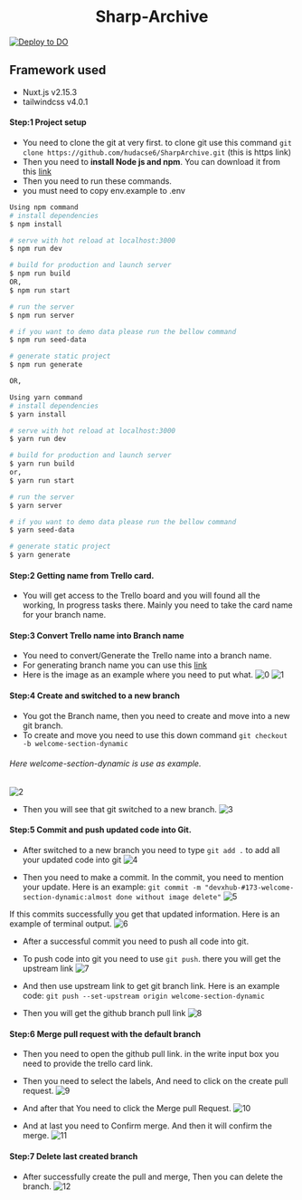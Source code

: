 <h1 align="center">
Sharp-Archive
</h1>

[![Deploy to DO](https://www.deploytodo.com/do-btn-blue-ghost.svg)](https://cloud.digitalocean.com/apps/new?repo=https://github.com/hudacse6/SharpArchive/tree/dev)

## Framework used

- Nuxt.js v2.15.3
- tailwindcss v4.0.1

#### Step:1 Project setup
- You need to clone the git at very first. to clone git use this command `git clone https://github.com/hudacse6/SharpArchive.git` (this is https link)
- Then you need to **install Node js and npm**. You can download it from this [link](https://nodejs.org/en/)
- Then you need to run these commands.
- you must need to copy env.example to .env

```bash
Using npm command
# install dependencies
$ npm install

# serve with hot reload at localhost:3000
$ npm run dev

# build for production and launch server
$ npm run build
OR,
$ npm run start

# run the server
$ npm run server

# if you want to demo data please run the bellow command
$ npm run seed-data

# generate static project
$ npm run generate

OR,

Using yarn command
# install dependencies
$ yarn install

# serve with hot reload at localhost:3000
$ yarn run dev

# build for production and launch server
$ yarn run build
or,
$ yarn run start

# run the server
$ yarn server

# if you want to demo data please run the bellow command
$ yarn seed-data

# generate static project
$ yarn generate
```

#### Step:2 Getting name from Trello card.
- You will get access to the Trello board and you will found all the working, In progress tasks there. Mainly you need to take the card name for your branch name.

#### Step:3 Convert Trello name into Branch name
- You need to convert/Generate the Trello name into a branch name.
- For generating branch name you can use this [link](https://devtools.stackblitz.io/)
- Here is the image as an example where you need to put what.
  ![0](https://user-images.githubusercontent.com/78661753/117245494-c88f7080-ae5c-11eb-8e42-1b2bd0c10c95.png)
  ![1](https://user-images.githubusercontent.com/78661753/117245499-caf1ca80-ae5c-11eb-8019-e3c2a03aefb1.png)
  
#### Step:4 Create and switched to a new branch
- You got the Branch name, then you need to create and move into a new git branch.
- To create and move you need to use this down command
  `git checkout -b welcome-section-dynamic`
###### Here welcome-section-dynamic is use as example.
![2](https://user-images.githubusercontent.com/78661753/117245553-dd6c0400-ae5c-11eb-9216-741e82bd8c48.PNG)

- Then you will see that git switched to a new branch.
  ![3](https://user-images.githubusercontent.com/78661753/117245561-e0ff8b00-ae5c-11eb-81fa-9f9e798d2bbc.png)

#### Step:5 Commit and push updated code into Git.
- After switched to a new branch you need to type `git add .` to add all your updated code into git
  ![4](https://user-images.githubusercontent.com/78661753/117245572-e4931200-ae5c-11eb-8eed-a07737077167.png)

- Then you need to make a commit. In the commit, you need to mention your update.
  Here is an example: `git commit -m "devxhub-#173-welcome-section-dynamic:almost done without image delete"`
  ![5](https://user-images.githubusercontent.com/78661753/117245588-e8269900-ae5c-11eb-8b55-2f88f449187f.png)

If this commits successfully you get that updated information.
Here is an example of terminal output.
![6](https://user-images.githubusercontent.com/78661753/117245598-eb218980-ae5c-11eb-860d-dc02e2ada4db.png)

- After a successful commit you need to push all code into git.
- To push code into git you need to use `git push`. there you will get the upstream link
  ![7](https://user-images.githubusercontent.com/78661753/117245616-f07ed400-ae5c-11eb-9cf2-dd9551b4269a.png)

- And then use upstream link to get git branch link.
  Here is an example code: `git push --set-upstream origin welcome-section-dynamic`
- Then you will get the github branch pull link
  ![8](https://user-images.githubusercontent.com/78661753/117245627-f4125b00-ae5c-11eb-87d1-ab818b2e17b7.png)
  
#### Step:6 Merge pull request with the default branch
- Then you need to open the github pull link. in the write input box you need to provide the trello card link.
- Then you need to select the labels, And need to click on the create pull request.
  ![9](https://user-images.githubusercontent.com/78661753/117245645-fa083c00-ae5c-11eb-843d-2c50aea2de9a.png)

- And after that You need to click the Merge pull Request.
  ![10](https://user-images.githubusercontent.com/78661753/117245659-fffe1d00-ae5c-11eb-8b24-060b288a8c7f.png)

- And at last you need to Confirm merge. And then it will confirm the merge.
  ![11](https://user-images.githubusercontent.com/78661753/117245673-068c9480-ae5d-11eb-8735-924e2eac43f7.png)

#### Step:7 Delete last created branch
- After successfully create the pull and merge, Then you can delete the branch.
  ![12](https://user-images.githubusercontent.com/78661753/117245719-173d0a80-ae5d-11eb-9ad0-f1cb367f215a.png)
